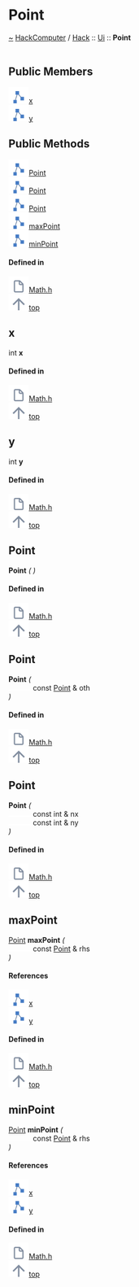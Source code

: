 <a id="point"></a>
<h1>Point</h1>
<a id="a01314"></a>
<a href="https://github.com/CharlesCarley/HackComputer#~">~</a>
<a href="index.md#index">HackComputer</a>
<span class="inline-text">/</span>
<a href="a00906.md#hack">Hack</a>
<span class="inline-text">::</span>
<a href="a00920.md#ui">Ui</a>
<span class="inline-text">::</span>
<span class="bold-text"><b>Point</b></span>
<br/>
<br/>
<a id="public-members"></a>
<h2>Public Members</h2>
<span class="icon-list-item"><a href="#x" class="icon-list-item"><img src="../images/class.svg" class="icon-list-item"/><span class="icon-list-item">x</span>
</a>
</span>
<br/>
<span class="icon-list-item"><a href="#y" class="icon-list-item"><img src="../images/class.svg" class="icon-list-item"/><span class="icon-list-item">y</span>
</a>
</span>
<br/>
<a id="public-methods"></a>
<h2>Public Methods</h2>
<span class="icon-list-item"><a href="#point" class="icon-list-item"><img src="../images/class.svg" class="icon-list-item"/><span class="icon-list-item">Point</span>
</a>
</span>
<br/>
<span class="icon-list-item"><a href="#point" class="icon-list-item"><img src="../images/class.svg" class="icon-list-item"/><span class="icon-list-item">Point</span>
</a>
</span>
<br/>
<span class="icon-list-item"><a href="#point" class="icon-list-item"><img src="../images/class.svg" class="icon-list-item"/><span class="icon-list-item">Point</span>
</a>
</span>
<br/>
<span class="icon-list-item"><a href="#maxpoint" class="icon-list-item"><img src="../images/class.svg" class="icon-list-item"/><span class="icon-list-item">maxPoint</span>
</a>
</span>
<br/>
<span class="icon-list-item"><a href="#minpoint" class="icon-list-item"><img src="../images/class.svg" class="icon-list-item"/><span class="icon-list-item">minPoint</span>
</a>
</span>
<br/>
<a id="defined-in"></a>
<h4>Defined in</h4>
<span class="icon-list-item"><a href="https://github.com/CharlesCarley/HackComputer/blob/master/Source/Utils/UserInterface/Math.h#L30" class="icon-list-item"><img src="../images/file.svg" class="icon-list-item"/><span class="icon-list-item">Math.h</span>
</a>
</span>
<br/>
<span class="icon-list-item"><a href="#point" class="icon-list-item"><img src="../images/jumpToTop.svg" class="icon-list-item"/><span class="icon-list-item">top</span>
</a>
</span>
<a id="x"></a>
<h2>x</h2>
<span class="inline-text">int</span>
<span class="bold-text"><b>x</b></span>
<br/>
<a id="defined-in"></a>
<h4>Defined in</h4>
<span class="icon-list-item"><a href="https://github.com/CharlesCarley/HackComputer/blob/master/Source/Utils/UserInterface/Math.h#L32" class="icon-list-item"><img src="../images/file.svg" class="icon-list-item"/><span class="icon-list-item">Math.h</span>
</a>
</span>
<br/>
<span class="icon-list-item"><a href="#point" class="icon-list-item"><img src="../images/jumpToTop.svg" class="icon-list-item"/><span class="icon-list-item">top</span>
</a>
</span>
<br/>
<a id="y"></a>
<h2>y</h2>
<span class="inline-text">int</span>
<span class="bold-text"><b>y</b></span>
<br/>
<a id="defined-in"></a>
<h4>Defined in</h4>
<span class="icon-list-item"><a href="https://github.com/CharlesCarley/HackComputer/blob/master/Source/Utils/UserInterface/Math.h#L32" class="icon-list-item"><img src="../images/file.svg" class="icon-list-item"/><span class="icon-list-item">Math.h</span>
</a>
</span>
<br/>
<span class="icon-list-item"><a href="#point" class="icon-list-item"><img src="../images/jumpToTop.svg" class="icon-list-item"/><span class="icon-list-item">top</span>
</a>
</span>
<br/>
<a id="point"></a>
<h2>Point</h2>
<span class="bold-text"><b>Point</b></span>
<span class="italic-text"><i>(</i></span>
<span class="italic-text"><i>)</i></span>
<a id="defined-in"></a>
<h4>Defined in</h4>
<span class="icon-list-item"><a href="https://github.com/CharlesCarley/HackComputer/blob/master/Source/Utils/UserInterface/Math.h#L35" class="icon-list-item"><img src="../images/file.svg" class="icon-list-item"/><span class="icon-list-item">Math.h</span>
</a>
</span>
<br/>
<span class="icon-list-item"><a href="#point" class="icon-list-item"><img src="../images/jumpToTop.svg" class="icon-list-item"/><span class="icon-list-item">top</span>
</a>
</span>
<br/>
<a id="point"></a>
<h2>Point</h2>
<span class="bold-text"><b>Point</b></span>
<span class="italic-text"><i>(</i></span>
<div class="paragraph">
<span class="paragraph"><img src="../images/horSpace24px.svg"/><span class="inline-text">const </span>
<a href="a01314.md#point">Point</a>
<span class="inline-text"> &amp;</span>
<span class="inline-text">oth</span>
</span>
</div>
<span class="italic-text"><i>)</i></span>
<a id="defined-in"></a>
<h4>Defined in</h4>
<span class="icon-list-item"><a href="https://github.com/CharlesCarley/HackComputer/blob/master/Source/Utils/UserInterface/Math.h#L36" class="icon-list-item"><img src="../images/file.svg" class="icon-list-item"/><span class="icon-list-item">Math.h</span>
</a>
</span>
<br/>
<span class="icon-list-item"><a href="#point" class="icon-list-item"><img src="../images/jumpToTop.svg" class="icon-list-item"/><span class="icon-list-item">top</span>
</a>
</span>
<br/>
<a id="point"></a>
<h2>Point</h2>
<span class="bold-text"><b>Point</b></span>
<span class="italic-text"><i>(</i></span>
<div class="paragraph">
<span class="paragraph"><img src="../images/horSpace24px.svg"/><span class="inline-text">const int &amp;</span>
<span class="inline-text">nx</span>
</span>
</div>
<div class="paragraph">
<span class="paragraph"><img src="../images/horSpace24px.svg"/><span class="inline-text">const int &amp;</span>
<span class="inline-text">ny</span>
</span>
</div>
<span class="italic-text"><i>)</i></span>
<a id="defined-in"></a>
<h4>Defined in</h4>
<span class="icon-list-item"><a href="https://github.com/CharlesCarley/HackComputer/blob/master/Source/Utils/UserInterface/Math.h#L38" class="icon-list-item"><img src="../images/file.svg" class="icon-list-item"/><span class="icon-list-item">Math.h</span>
</a>
</span>
<br/>
<span class="icon-list-item"><a href="#point" class="icon-list-item"><img src="../images/jumpToTop.svg" class="icon-list-item"/><span class="icon-list-item">top</span>
</a>
</span>
<br/>
<a id="maxpoint"></a>
<h2>maxPoint</h2>
<a href="a01314.md#point">Point</a>
<span class="bold-text"><b>maxPoint</b></span>
<span class="italic-text"><i>(</i></span>
<div class="paragraph">
<span class="paragraph"><img src="../images/horSpace24px.svg"/><span class="inline-text">const </span>
<a href="a01314.md#point">Point</a>
<span class="inline-text"> &amp;</span>
<span class="inline-text">rhs</span>
</span>
</div>
<span class="italic-text"><i>)</i></span>
<a id="references"></a>
<h4>References</h4>
<div class="paragraph">
<span class="paragraph"><img src="../images/class.svg"/><a href="a01314.md#x">x</a>
</span>
</div>
<div class="paragraph">
<span class="paragraph"><img src="../images/class.svg"/><a href="a01314.md#y">y</a>
</span>
</div>
<a id="defined-in"></a>
<h4>Defined in</h4>
<span class="icon-list-item"><a href="https://github.com/CharlesCarley/HackComputer/blob/master/Source/Utils/UserInterface/Math.h#L44" class="icon-list-item"><img src="../images/file.svg" class="icon-list-item"/><span class="icon-list-item">Math.h</span>
</a>
</span>
<br/>
<span class="icon-list-item"><a href="#point" class="icon-list-item"><img src="../images/jumpToTop.svg" class="icon-list-item"/><span class="icon-list-item">top</span>
</a>
</span>
<br/>
<a id="minpoint"></a>
<h2>minPoint</h2>
<a href="a01314.md#point">Point</a>
<span class="bold-text"><b>minPoint</b></span>
<span class="italic-text"><i>(</i></span>
<div class="paragraph">
<span class="paragraph"><img src="../images/horSpace24px.svg"/><span class="inline-text">const </span>
<a href="a01314.md#point">Point</a>
<span class="inline-text"> &amp;</span>
<span class="inline-text">rhs</span>
</span>
</div>
<span class="italic-text"><i>)</i></span>
<a id="references"></a>
<h4>References</h4>
<div class="paragraph">
<span class="paragraph"><img src="../images/class.svg"/><a href="a01314.md#x">x</a>
</span>
</div>
<div class="paragraph">
<span class="paragraph"><img src="../images/class.svg"/><a href="a01314.md#y">y</a>
</span>
</div>
<a id="defined-in"></a>
<h4>Defined in</h4>
<span class="icon-list-item"><a href="https://github.com/CharlesCarley/HackComputer/blob/master/Source/Utils/UserInterface/Math.h#L52" class="icon-list-item"><img src="../images/file.svg" class="icon-list-item"/><span class="icon-list-item">Math.h</span>
</a>
</span>
<br/>
<span class="icon-list-item"><a href="#point" class="icon-list-item"><img src="../images/jumpToTop.svg" class="icon-list-item"/><span class="icon-list-item">top</span>
</a>
</span>
<br/>
</div>
</div>
</body>
</html>
